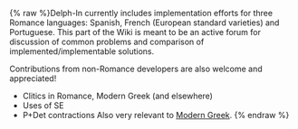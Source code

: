 {% raw %}Delph-In currently includes implementation efforts for three Romance
languages: Spanish, French (European standard
varieties) and Portuguese. This part of the Wiki is
meant to be an active forum for discussion of common problems and
comparison of implemented/implementable solutions.

Contributions from non-Romance developers are also welcome and
appreciated!

- Clitics in Romance, Modern Greek (and
elsewhere)
- Uses of SE
- P+Det contractions Also very relevant to [Modern
Greek]().
<update date omitted for speed>{% endraw %}